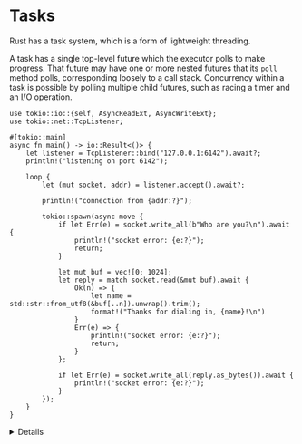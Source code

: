 # Tasks

Rust has a task system, which is a form of lightweight threading.

A task has a single top-level future which the executor polls to make progress.
That future may have one or more nested futures that its `poll` method polls,
corresponding loosely to a call stack. Concurrency within a task is possible by
polling multiple child futures, such as racing a timer and an I/O operation.

```rust,compile_fail
use tokio::io::{self, AsyncReadExt, AsyncWriteExt};
use tokio::net::TcpListener;

#[tokio::main]
async fn main() -> io::Result<()> {
    let listener = TcpListener::bind("127.0.0.1:6142").await?;
	println!("listening on port 6142");

    loop {
        let (mut socket, addr) = listener.accept().await?;

        println!("connection from {addr:?}");

        tokio::spawn(async move {
            if let Err(e) = socket.write_all(b"Who are you?\n").await {
                println!("socket error: {e:?}");
                return;
            }

            let mut buf = vec![0; 1024];
            let reply = match socket.read(&mut buf).await {
                Ok(n) => {
                    let name = std::str::from_utf8(&buf[..n]).unwrap().trim();
                    format!("Thanks for dialing in, {name}!\n")
                }
                Err(e) => {
                    println!("socket error: {e:?}");
                    return;
                }
            };

            if let Err(e) = socket.write_all(reply.as_bytes()).await {
                println!("socket error: {e:?}");
            }
        });
    }
}
```

<details>

Copy this example into your prepared `src/main.rs` and run it from there.

Try connecting to it with a TCP connection tool like [nc](https://www.unix.com/man-page/linux/1/nc/) or [telnet](https://www.unix.com/man-page/linux/1/telnet/).

* Ask students to visualize what the state of the example server would be with a
  few connected clients. What tasks exist? What are their Futures?

* This is the first time we've seen an `async` block. This is similar to a
  closure, but does not take any arguments. Its return value is a Future,
  similar to an `async fn`. 

* Refactor the async block into a function, and improve the error handling using `?`. 

</details>
